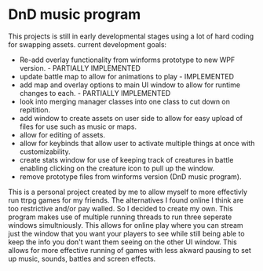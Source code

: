 # DnD music program

This projects is still in early developmental stages using a lot of hard coding for swapping assets.
current development goals:
  * Re-add overlay functionality from winforms prototype to new WPF version. - PARTIALLY IMPLEMENTED
  * update battle map to allow for animations to play - IMPLEMENTED
  * add map and overlay options to main UI window to allow for runtime changes to each. - PARTIALLY IMPLEMENTED
  * look into merging manager classes into one class to cut down on repitition.
  * add window to create assets on user side to allow for easy upload of files for use such as music or maps.
  * allow for editing of assets.
  * allow for keybinds that allow user to activate multiple things at once with customizability.
  * create stats window for use of keeping track of creatures in battle enabling clicking on the creature icon to pull up the window.
  * remove prototype files from winforms version (DnD music program).

This is a personal project created by me to allow myself to more effectivly run ttrpg games for my friends. The alternatives I found online I think are too restrictive and/or pay walled. So I decided to create my own. This program makes use of multiple running threads to run three seperate windows simultniously. This allows for online play where you can stream just the window that you want your players to see while still being able to keep the info you don't want them seeing on the other UI window. This allows for more effective running of games with less akward pausing to set up music, sounds, battles and screen effects.
